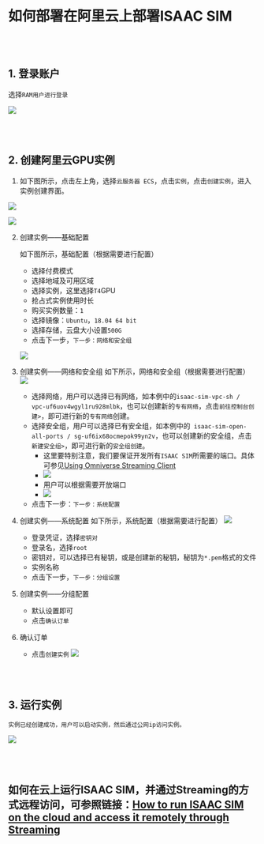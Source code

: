 # 如何部署在阿里云上部署ISAAC SIM

<br><br>
## 1. 登录账户
    
选择`RAM用户进行登录`
    
![](./images/1.1.login.JPG)

<br><br>
## 2. 创建阿里云GPU实例

1. 如下图所示，点击左上角，选择`云服务器 ECS`，点击`实例`，点击`创建实例`，进入实例创建界面。

![](./images/2.1.create_instance_entry.gif)

![](./images/2.2.create_instance_ui.JPG)

2. 创建实例——基础配置

    如下图所示，基础配置（根据需要进行配置）
    * 选择付费模式
    * 选择地域及可用区域
    * 选择实例，这里选择`T4`GPU
    * 抢占式实例使用时长
    * 购买实例数量：`1`
    * 选择镜像：`Ubuntu`，`18.04 64 bit`
    * 选择存储，云盘大小设置`500G`
    * 点击下一步，`下一步：网络和安全组 `

    ![](./images/2.2.basic_config.gif)

3. 创建实例——网络和安全组 
    如下所示，网络和安全组（根据需要进行配置）
    ![](./images/2.3.network_and_safe.gif)
    * 选择网络，用户可以选择已有网络，如本例中的`isaac-sim-vpc-sh / vpc-uf6uov4wgyl1ru928mlbk`，也可以创建新的`专有网络`，点击`前往控制台创建>`，即可进行新的`专有网络`创建。
    * 选择安全组，用户可以选择已有安全组，如本例中的` isaac-sim-open-all-ports / sg-uf6ix68ocmepok99yn2v`，也可以创建新的安全组，点击` 新建安全组>`，即可进行新的`安全组创建`。
      * 这里要特别注意，我们要保证开发所有`ISAAC SIM`所需要的端口。具体可参见[Using Omniverse Streaming Client](https://docs.omniverse.nvidia.com/app_streaming-client/app_streaming-client/user-manual.html)
      * ![](./images/2.3.1.streaming_ports.JPG)
      * 用户可以根据需要开放端口
      * ![](./images/2.3.2.open_network_ports.JPG)
    * 点击下一步：`下一步：系统配置`
4. 创建实例——系统配置
    如下所示，系统配置（根据需要进行配置）
    ![](./images/2.4.system_config.gif)
    * 登录凭证，选择`密钥对`
    * 登录名，选择`root`
    * 密钥对，可以选择已有秘钥，或是创建新的秘钥，秘钥为`*.pem`格式的文件
    * 实例名称
    * 点击下一步，`下一步：分组设置`
5. 创建实例——分组配置
   * 默认设置即可
   * 点击`确认订单`
6. 确认订单
   * 点击`创建实例`
  ![](./images/2.6.create_instance.JPG)


<br><br>   
## 3. 运行实例
    实例已经创建成功，用户可以启动实例，然后通过公网ip访问实例。
![](./images/3.1.run_instance.JPG)

<br><br>
## 如何在云上运行ISAAC SIM，并通过Streaming的方式远程访问，可参照链接：[How to run ISAAC SIM on the cloud and access it remotely through Streaming](../isaac_sim_cloud_connect/isaac_sim_cloud_run_isaac_sim.md)


